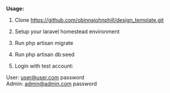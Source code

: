 <strong>Usage:</strong>

1. Clone https://github.com/obinnajohnphill/design_template.git

2. Setup your laravel homestead environment

3. Run php artisan migrate 

4. Run php artisan db:seed

5. Login with test account:
      
      
User:       user@user.com        password <br>
Admin:      admin@admin.com      password

